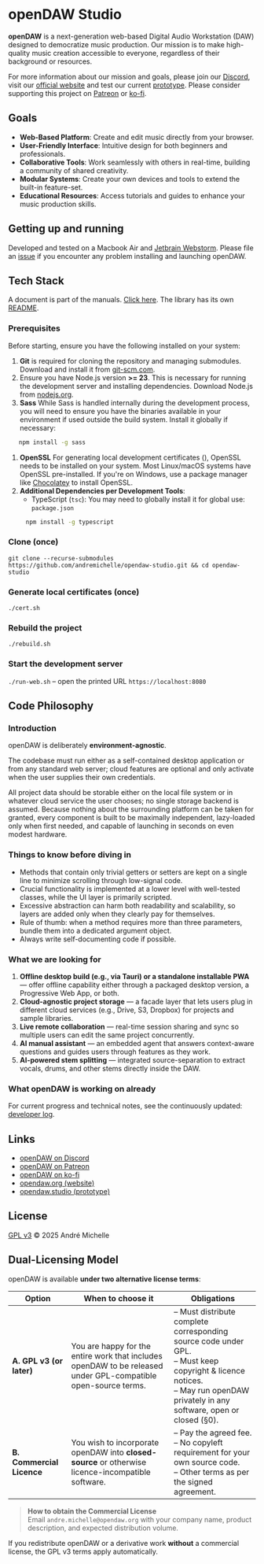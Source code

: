 # openDAW Studio

**openDAW** is a next-generation web-based Digital Audio Workstation (DAW) designed to democratize music production. Our
mission is to make high-quality music creation accessible to everyone, regardless of their background or resources.

For more information about our mission and goals, please join our [Discord](https://discord.gg/B3C664wn), visit
our [official website](https://opendaw.org) and test our current [prototype](https://opendaw.studio/). Please consider
supporting this project on [Patreon](https://www.patreon.com/join/openDAW) or [ko-fi](https://ko-fi.com/opendaw).

## Goals

- **Web-Based Platform**: Create and edit music directly from your browser.
- **User-Friendly Interface**: Intuitive design for both beginners and professionals.
- **Collaborative Tools**: Work seamlessly with others in real-time, building a community of shared creativity.
- **Modular Systems**: Create your own devices and tools to extend the built-in feature-set.
- **Educational Resources**: Access tutorials and guides to enhance your music production skills.

## Getting up and running

Developed and tested on a Macbook Air and [Jetbrain Webstorm](https://www.jetbrains.com/webstorm/). Please file
an [issue](https://github.com/andremichelle/opendaw-studio/issues) if you encounter any problem installing and launching
openDAW.

## Tech Stack

A document is part of the manuals. [Click here](studio/public/manuals/tech-stack.md). The library has its
own [README](https://github.com/andremichelle/opendaw-lib).

### Prerequisites

Before starting, ensure you have the following installed on your system:

1. **Git** is required for cloning the repository and managing submodules. Download and install it
   from [git-scm.com](https://git-scm.com/).
2. Ensure you have Node.js version **>= 23**. This is necessary for running the development server and installing
   dependencies. Download Node.js from [nodejs.org](https://nodejs.org/).
3. **Sass** While Sass is handled internally during the development process, you will need to ensure you have the
   binaries available in your environment if used outside the build system. Install it globally if necessary:

``` bash
   npm install -g sass
   ```

1. **OpenSSL** For generating local development certificates (), OpenSSL needs to be installed on your system. Most
   Linux/macOS systems have OpenSSL pre-installed. If you're on Windows, use a package manager
   like [Chocolatey](https://chocolatey.org/) to install OpenSSL.
2. **Additional Dependencies per Development Tools**:
    - TypeScript (`tsc`): You may need to globally install it for global use: `package.json`

``` bash
     npm install -g typescript
```

### Clone (once)

`git clone --recurse-submodules https://github.com/andremichelle/opendaw-studio.git && cd opendaw-studio`

### Generate local certificates (once)

`./cert.sh`

### Rebuild the project

`./rebuild.sh`

### Start the development server

`./run-web.sh` – open the printed URL `https://localhost:8080`

## Code Philosophy

### Introduction

openDAW is deliberately **environment-agnostic**.

The codebase must run either as a self-contained desktop application or from any standard web server; cloud features are
optional and only activate when the user supplies their own credentials.

All project data should be storable either on the local file system or in whatever cloud service the user chooses; no
single storage backend is assumed. Because nothing about the surrounding platform can be taken for granted, every
component is built to be maximally independent, lazy-loaded only when first needed, and capable of launching in seconds
on even modest hardware.

### Things to know before diving in

* Methods that contain only trivial getters or setters are kept on a single line to minimize scrolling through
  low-signal code.
* Crucial functionality is implemented at a lower level with well-tested classes, while the UI layer is primarily
  scripted.
* Excessive abstraction can harm both readability and scalability, so layers are added only when they clearly pay for
  themselves.
* Rule of thumb: when a method requires more than three parameters, bundle them into a dedicated argument object.
* Always write self-documenting code if possible.

### What we are looking for

1. **Offline desktop build (e.g., via Tauri) or a standalone installable PWA** — offer offline capability either through
   a packaged desktop version, a Progressive Web App, or both.
2. **Cloud-agnostic project storage** — a facade layer that lets users plug in different cloud services (e.g., Drive,
   S3, Dropbox) for projects and sample libraries.
3. **Live remote collaboration** — real-time session sharing and sync so multiple users can edit the same project
   concurrently.
4. **AI manual assistant** — an embedded agent that answers context-aware questions and guides users through features as
   they work.
5. **AI-powered stem splitting** — integrated source-separation to extract vocals, drums, and other stems directly
   inside the DAW.

### What openDAW is working on already

For current progress and technical notes, see the continuously
updated: [developer log](studio/public/manuals/dev-log.md).

## Links

* [openDAW on Discord](https://discord.gg/B3C664wn)
* [openDAW on Patreon](https://www.patreon.com/join/openDAW)
* [openDAW on ko-fi](https://ko-fi.com/opendaw)
* [opendaw.org (website)](https://opendaw.org)
* [opendaw.studio (prototype)](https://opendaw.studio)

## License

[GPL v3](https://www.gnu.org/licenses/gpl-3.0.txt) © 2025 André Michelle

## Dual-Licensing Model

openDAW is available **under two alternative license terms**:

| Option                    | When to choose it                                                                                              | Obligations                                                                                                                                                                      |
|---------------------------|----------------------------------------------------------------------------------------------------------------|----------------------------------------------------------------------------------------------------------------------------------------------------------------------------------|
| **A. GPL v3 (or later)**  | You are happy for the entire work that includes openDAW to be released under GPL-compatible open-source terms. | – Must distribute complete corresponding source code under GPL.<br>– Must keep copyright & licence notices.<br>– May run openDAW privately in any software, open or closed (§0). |
| **B. Commercial Licence** | You wish to incorporate openDAW into **closed-source** or otherwise licence-incompatible software.             | – Pay the agreed fee.<br>– No copyleft requirement for your own source code.<br>– Other terms as per the signed agreement.                                                       |

> **How to obtain the Commercial License**  
> Email `andre.michelle@opendaw.org` with your company name, product description, and expected distribution volume.

If you redistribute openDAW or a derivative work **without** a commercial license, the GPL v3 terms apply automatically.
